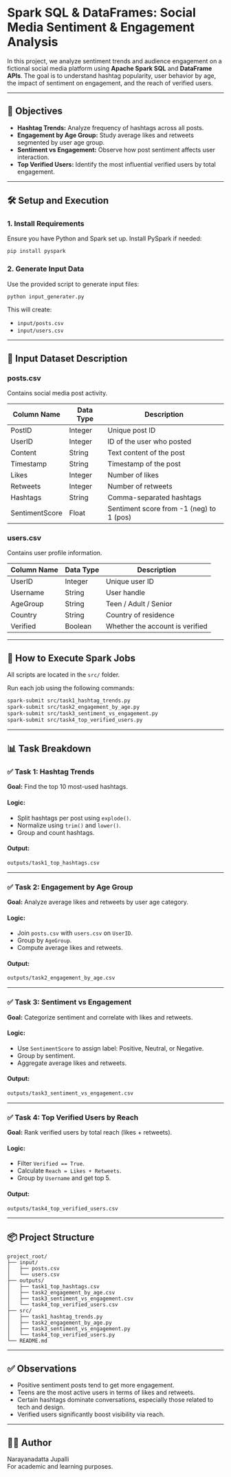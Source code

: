 # Spark SQL & DataFrames: Social Media Sentiment & Engagement Analysis

In this project, we analyze sentiment trends and audience engagement on a fictional social media platform using **Apache Spark SQL** and **DataFrame APIs**. The goal is to understand hashtag popularity, user behavior by age, the impact of sentiment on engagement, and the reach of verified users.

---

## 🎯 Objectives

- **Hashtag Trends:** Analyze frequency of hashtags across all posts.
- **Engagement by Age Group:** Study average likes and retweets segmented by user age group.
- **Sentiment vs Engagement:** Observe how post sentiment affects user interaction.
- **Top Verified Users:** Identify the most influential verified users by total engagement.

---

## 🛠️ Setup and Execution

### 1. Install Requirements

Ensure you have Python and Spark set up. Install PySpark if needed:

```bash
pip install pyspark
```

### 2. Generate Input Data

Use the provided script to generate input files:

```bash
python input_generater.py
```

This will create:
- `input/posts.csv`
- `input/users.csv`

---

## 📁 Input Dataset Description

### posts.csv

Contains social media post activity.

| Column Name     | Data Type | Description                                 |
|------------------|-----------|---------------------------------------------|
| PostID           | Integer   | Unique post ID                              |
| UserID           | Integer   | ID of the user who posted                   |
| Content          | String    | Text content of the post                    |
| Timestamp        | String    | Timestamp of the post                       |
| Likes            | Integer   | Number of likes                             |
| Retweets         | Integer   | Number of retweets                          |
| Hashtags         | String    | Comma-separated hashtags                    |
| SentimentScore   | Float     | Sentiment score from -1 (neg) to 1 (pos)    |

### users.csv

Contains user profile information.

| Column Name | Data Type | Description                    |
|-------------|-----------|--------------------------------|
| UserID      | Integer   | Unique user ID                 |
| Username    | String    | User handle                    |
| AgeGroup    | String    | Teen / Adult / Senior          |
| Country     | String    | Country of residence           |
| Verified    | Boolean   | Whether the account is verified|

---

## 🚀 How to Execute Spark Jobs

All scripts are located in the `src/` folder.

Run each job using the following commands:

```bash
spark-submit src/task1_hashtag_trends.py
spark-submit src/task2_engagement_by_age.py
spark-submit src/task3_sentiment_vs_engagement.py
spark-submit src/task4_top_verified_users.py
```

---

## 📊 Task Breakdown

### ✅ Task 1: Hashtag Trends

**Goal:** Find the top 10 most-used hashtags.

#### Logic:
- Split hashtags per post using `explode()`.
- Normalize using `trim()` and `lower()`.
- Group and count hashtags.

#### Output:
```bash
outputs/task1_top_hashtags.csv
```

---

### ✅ Task 2: Engagement by Age Group

**Goal:** Analyze average likes and retweets by user age category.

#### Logic:
- Join `posts.csv` with `users.csv` on `UserID`.
- Group by `AgeGroup`.
- Compute average likes and retweets.

#### Output:
```bash
outputs/task2_engagement_by_age.csv
```

---

### ✅ Task 3: Sentiment vs Engagement

**Goal:** Categorize sentiment and correlate with likes and retweets.

#### Logic:
- Use `SentimentScore` to assign label: Positive, Neutral, or Negative.
- Group by sentiment.
- Aggregate average likes and retweets.

#### Output:
```bash
outputs/task3_sentiment_vs_engagement.csv
```

---

### ✅ Task 4: Top Verified Users by Reach

**Goal:** Rank verified users by total reach (likes + retweets).

#### Logic:
- Filter `Verified == True`.
- Calculate `Reach = Likes + Retweets`.
- Group by `Username` and get top 5.

#### Output:
```bash
outputs/task4_top_verified_users.csv
```

---

## 📦 Project Structure

```
project_root/
├── input/
│   ├── posts.csv
│   └── users.csv
├── outputs/
│   ├── task1_top_hashtags.csv
│   ├── task2_engagement_by_age.csv
│   ├── task3_sentiment_vs_engagement.csv
│   └── task4_top_verified_users.csv
├── src/
│   ├── task1_hashtag_trends.py
│   ├── task2_engagement_by_age.py
│   ├── task3_sentiment_vs_engagement.py
│   └── task4_top_verified_users.py
└── README.md
```

---

## ✅ Observations

- Positive sentiment posts tend to get more engagement.
- Teens are the most active users in terms of likes and retweets.
- Certain hashtags dominate conversations, especially those related to tech and design.
- Verified users significantly boost visibility via reach.

---

## 👨‍💻 Author

Narayanadatta Jupalli  
For academic and learning purposes.
